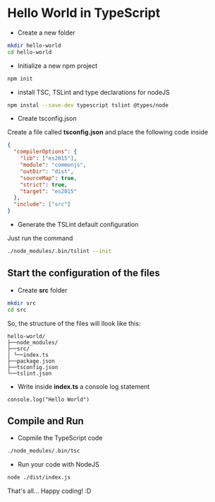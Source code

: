 # Hello World in TypeScript

- Create a new folder

```bash
mkdir hello-world
cd hello-world
```

- Initialize a new npm project

```bash
npm init
```

- install TSC, TSLint and type declarations for nodeJS

```bash
npm instal --save-dev typescript tslint @types/node
```

- Create tsconfig.json

Create a file called **tsconfig.json** and place the following code inside

```json
{
  "compilerOptions": {
    "lib": ["es2015"],
    "module": "commonjs",
    "outDir": "dist",
    "sourceMap": true,
    "strict": true,
    "target": "es2015"
  },
  "include": ["src"]
}
```

- Generate the TSLint default configuration

Just run the command

```bash
./node_modules/.bin/tslint --init
```

## Start the configuration of the files

- Create **src** folder

```bash
mkdir src
cd src
```

So, the structure of the files will llook like this:

```
hello-world/
├──node_modules/
├──src/
│ └──index.ts
├──package.json
├──tsconfig.json
└──tslint.json
```

- Write inside **index.ts** a console log statement

```TS
console.log("Hello World")
```

## Compile and Run

- Copmile the TypeScript code

```bash
./node_modules/.bin/tsc
```

- Run your code with NodeJS

```bash
node ./dist/index.js
```

That's all... Happy coding! :D
